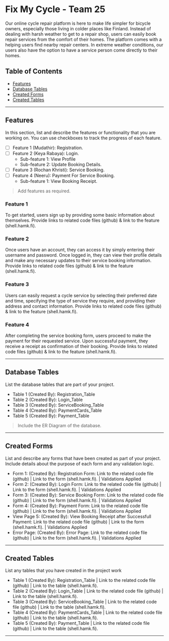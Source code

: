 # Fix My Cycle - Team 25

Our online cycle repair platform is here to make life simpler for bicycle owners, especially those living in colder places like Finland. Instead of dealing with harsh weather to get to a repair shop, users can easily book repair services from the comfort of their homes. The platform comes with a helping users find nearby repair centers. In extreme weather conditions, our users also have the option to have a service person come directly to their homes.


## Table of Contents
- [Features](#features)
- [Database Tables](#database-tables)
- [Created Forms](#created-forms)
- [Created Tables](#created-tables)

---

## Features

In this section, list and describe the features or functionality that you are working on. You can use checkboxes to track the progress of each feature.

- [ ] Feature 1 (Mudathir): Registration. 
- [ ] Feature 2 (Keya Rabaya): Login.
  - Sub-feature 1: View Profile
  - Sub-feature 2: Update Booking Details.
- [ ] Feature 3 (Rochan Khristi): Service Booking.
- [ ] Feature 4 (Neeru): Payment For Service Booking.
  - Sub-feature 1: View Booking Receipt.

> Add features as required.

### Feature 1

To get started, users sign up by providing some basic information about themselves. Provide links to related code files (github) & link to the feature (shell.hamk.fi).

### Feature 2

Once users have an account, they can access it by simply entering their username and password. Once logged in, they can view their profile details and make any necessary updates to their service booking information. Provide links to related code files (github) & link to the feature (shell.hamk.fi).

### Feature 3

Users can easily request a cycle service by selecting their preferred date and time, specifying the type of service they require, and providing their address and contact information. Provide links to related code files (github) & link to the feature (shell.hamk.fi).

### Feature 4

After completing the service booking form, users proceed to make the payment for their requested service. Upon successful payment, they receive a receipt as confirmation of their booking. Provide links to related code files (github) & link to the feature (shell.hamk.fi).

---

## Database Tables

List the database tables that are part of your project. 

- Table 1 (Created By): Registration_Table
- Table 2 (Created By): Login_Table
- Table 3 (Created By): ServiceBooking_Table
- Table 4 (Created By): PaymentCards_Table
- Table 5 (Created By): Payment_Table

> Include the ER Diagram of the database. 

---

## Created Forms

List and describe any forms that have been created as part of your project. Include details about the purpose of each form and any validation logic.

- Form 1: (Created By): Registration Form: Link to the related code file (github) | Link to the form (shell.hamk.fi). | Validations Applied
- Form 2: (Created By): Login Form: Link to the related code file (github) | Link to the form (shell.hamk.fi).  | Validations Applied
- Form 3: (Created By): Service Booking Form: Link to the related code file (github) | Link to the form (shell.hamk.fi).  | Validations Applied
- Form 4: (Created By): Payment Form: Link to the related code file (github) | Link to the form (shell.hamk.fi).  | Validations Applied
- View Page 5: (Created By): View Booking Receipt after Successfull Payment: Link to the related code file (github) | Link to the form (shell.hamk.fi).  | Validations Applied
- Error Page: (Created By): Error Page: Link to the related code file (github) | Link to the form (shell.hamk.fi).  | Validations Applied

---

## Created Tables

List any tables that you have created in the project work

- Table 1 (Created By): Registration_Table | Link to the related code file (github) | Link to the table (shell.hamk.fi).
- Table 2 (Created By): Login_Table | Link to the related code file (github) | Link to the table (shell.hamk.fi).
- Table 3 (Created By): ServiceBooking_Table | Link to the related code file (github) | Link to the table (shell.hamk.fi).
- Table 4 (Created By): PaymentCards_Table | Link to the related code file (github) | Link to the table (shell.hamk.fi).
- Table 5 (Created By): Payment_Table | Link to the related code file (github) | Link to the table (shell.hamk.fi).

---

